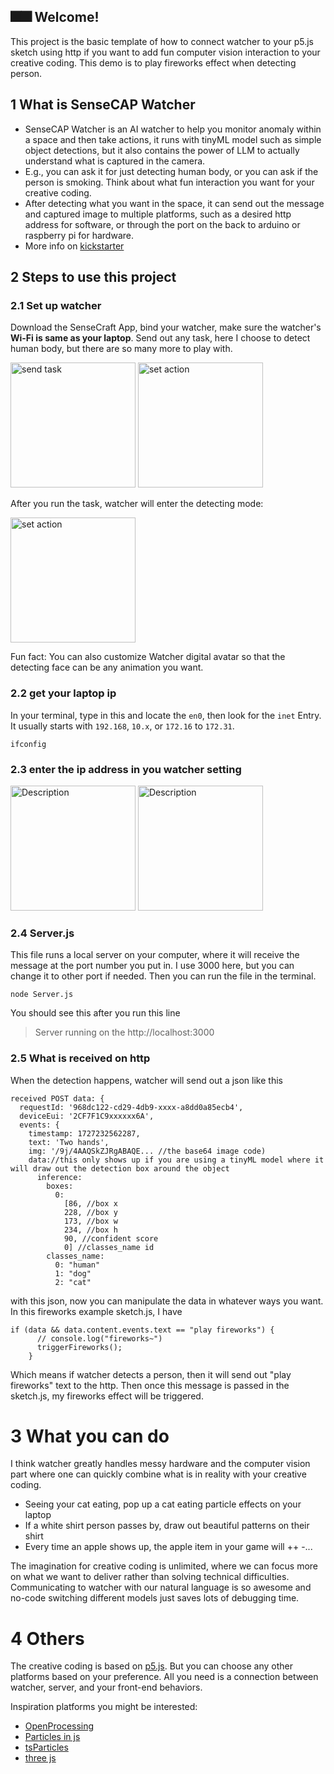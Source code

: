 ## 🎆🎆 Welcome! 
This project is the basic template of how to connect watcher to your p5.js sketch using http if you want to add fun computer vision interaction to your creative coding. This demo is to play fireworks effect when detecting person.

## 1 What is SenseCAP Watcher

- SenseCAP Watcher is an AI watcher to help you monitor anomaly within a space and then take actions, it runs with tinyML model such as simple object detections, but it also contains the power of LLM to actually understand what is captured in the camera. 
- E.g., you can ask it for just detecting human body, or you can ask if the person is smoking. Think about what fun interaction you want for your creative coding.
- After detecting what you want in the space, it can send out the message and captured image to multiple platforms, such as a desired http address for software, or through the port on the back to arduino or raspberry pi for hardware.
- More info on [kickstarter](https://www.kickstarter.com/projects/seeed/sensecap-watcher-open-source-ai-assistant-for-smarter-spaces)

## 2 Steps to use this project
### 2.1 Set up watcher
Download the SenseCraft App, bind your watcher, make sure the watcher's **Wi-Fi is same as your laptop**.
Send out any task, here I choose to detect human body, but there are so many more to play with.

<img src="https://github.com/user-attachments/assets/08587eeb-c9e1-4d4a-98eb-a01bb9962074" alt="send task" width="200"/>
<img src="https://github.com/user-attachments/assets/4d37df27-9586-49ea-8a65-95d29eef19b2" alt="set action" width="200"/>

After you run the task, watcher will enter the detecting mode:

<img src="https://github.com/user-attachments/assets/5c135805-a4fd-45ae-9d55-f20d9fa7fa24" alt="set action" width="200"/>

Fun fact: You can also customize Watcher digital avatar so that the detecting face can be any animation you want.

### 2.2 get your laptop ip
In your terminal, type in this and locate the `en0`, then look for the `inet` Entry. It usually starts with `192.168`, `10.x`, or `172.16` to `172.31`. 
```
ifconfig 
```
### 2.3 enter the ip address in you watcher setting 
<img src="https://github.com/user-attachments/assets/1309f17e-f78e-430b-b932-4cfeb6fac135" alt="Description" width="200"/>
<img src="https://github.com/user-attachments/assets/e27affbe-4f5c-4d59-b4e8-87692f420d3e" alt="Description" width="200"/>

### 2.4 Server.js
This file runs a local server on your computer, where it will receive the message at the port number you put in. I use 3000 here, but you can change it to other port if needed. Then you can run the file in the terminal.
```
node Server.js 
```
You should see this after you run this line
> Server running on the http://localhost:3000

### 2.5 What is received on http
When the detection happens, watcher will send out a json like this
```
received POST data: {
  requestId: '968dc122-cd29-4db9-xxxx-a8dd0a85ecb4',
  deviceEui: '2CF7F1C9xxxxxx6A',
  events: {
    timestamp: 1727232562287,
    text: 'Two hands',
    img: '/9j/4AAQSkZJRgABAQE... //the base64 image code)
    data://this only shows up if you are using a tinyML model where it will draw out the detection box around the object
      inference: 
        boxes:
          0: 
            [86, //box x
            228, //box y
            173, //box w
            234, //box h
            90, //confident score
            0] //classes_name id
        classes_name:
          0: "human"
          1: "dog"
          2: "cat"
```
with this json, now you can manipulate the data in whatever ways you want. In this fireworks example sketch.js, I have 
```
if (data && data.content.events.text == "play fireworks") {
      // console.log("fireworks~")
      triggerFireworks();
    }
```
Which means if watcher detects a person, then it will send out "play fireworks" text to the http. Then once this message is passed in the sketch.js, my fireworks effect will be triggered.

# 3 What you can do
I think watcher greatly handles messy hardware and the computer vision part where one can quickly combine what is in reality with your creative coding.
  - Seeing your cat eating, pop up a cat eating particle effects on your laptop
  - If a white shirt person passes by, draw out beautiful patterns on their shirt
  - Every time an apple shows up, the apple item in your game will ++
  -...

The imagination for creative coding is unlimited, where we can focus more on what we want to deliver rather than solving technical difficulties. Communicating to watcher with our natural language is so awesome and no-code switching different models just saves lots of debugging time. 

# 4 Others
The creative coding is based on [p5.js](https://p5js.org/). But you can choose any other platforms based on your preference. All you need is a connection between watcher, server, and your front-end behaviors. 

Inspiration platforms you might be interested:
- [OpenProcessing](https://openprocessing.org/)
- [Particles in js](https://particles.js.org/)
- [tsParticles](https://codepen.io/collection/DPOage)
- [three js](https://threejs.org/)
